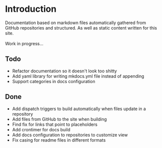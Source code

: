 # Introduction
Documentation based on markdown files automatically gathered from GitHub repositories and structured. As well as static content written for this site.
<br /><br />
Work in progress...
## Todo
- Refactor documentation so it doesn't look too shitty
- Add yaml library for writing mkdocs.yml file instead of appending
- Support categories in docs configuration
## Done
- Add dispatch triggers to build automatically when files update in a repository
- Add files from GitHub to the site when building
- Find fix for links that point to placeholders
- Add crontimer for docs build
- Add docs configuration to repositories to customize view
- Fix casing for readme files in different formats